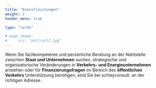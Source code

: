 ```yaml
---
title: "Dienstleistungen"
weight: 2
header_menu: true

type: "cards"

# page_image:
#     src: "portrait2.jpg"
---
```


Wenn Sie fachkompetente und persönliche Beratung an der Nahtstelle zwischen **Staat und Unternehmen** suchen, strategische und organisatorische Veränderungen in
**Verkehrs- und Energieunternehmen** anstehen oder für **Finanzierungsfragen** im Bereich des **öffentlichen Verkehrs** Unterstützung benötigen, sind
Sie bei schleyconsult. an der richtigen Adresse.

